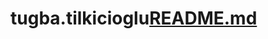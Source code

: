 # tugba.tilkicioglu[README.md](https://github.com/tugbatilkicioglu/tugba.tilkicioglu/files/13628827/README.md)
